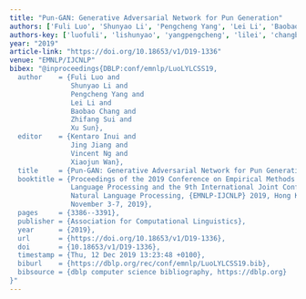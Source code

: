 ```yaml
---
title: "Pun-GAN: Generative Adversarial Network for Pun Generation"
authors: ['Fuli Luo', 'Shunyao Li', 'Pengcheng Yang', 'Lei Li', 'Baobao Chang', 'Zhifang Sui', 'Xu Sun 0001']
authors-key: ['luofuli', 'lishunyao', 'yangpengcheng', 'lilei', 'changbaobao', 'suizhifang', 'sunxu']
year: "2019"
article-link: "https://doi.org/10.18653/v1/D19-1336"
venue: "EMNLP/IJCNLP"
bibex: "@inproceedings{DBLP:conf/emnlp/LuoLYLCSS19,
  author    = {Fuli Luo and
               Shunyao Li and
               Pengcheng Yang and
               Lei Li and
               Baobao Chang and
               Zhifang Sui and
               Xu Sun},
  editor    = {Kentaro Inui and
               Jing Jiang and
               Vincent Ng and
               Xiaojun Wan},
  title     = {Pun-GAN: Generative Adversarial Network for Pun Generation},
  booktitle = {Proceedings of the 2019 Conference on Empirical Methods in Natural
               Language Processing and the 9th International Joint Conference on
               Natural Language Processing, {EMNLP-IJCNLP} 2019, Hong Kong, China,
               November 3-7, 2019},
  pages     = {3386--3391},
  publisher = {Association for Computational Linguistics},
  year      = {2019},
  url       = {https://doi.org/10.18653/v1/D19-1336},
  doi       = {10.18653/v1/D19-1336},
  timestamp = {Thu, 12 Dec 2019 13:23:48 +0100},
  biburl    = {https://dblp.org/rec/conf/emnlp/LuoLYLCSS19.bib},
  bibsource = {dblp computer science bibliography, https://dblp.org}
}"
---
```

